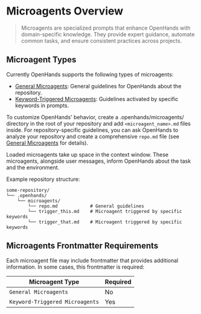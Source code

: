 
# Microagents Overview

> Microagents are specialized prompts that enhance OpenHands with domain-specific knowledge. They provide expert guidance, automate common tasks, and ensure consistent practices across projects.

## Microagent Types

Currently OpenHands supports the following types of microagents:

* [General Microagents](./microagents-repo): General guidelines for OpenHands about the repository.
* [Keyword-Triggered Microagents](./microagents-keyword): Guidelines activated by specific keywords in prompts.

To customize OpenHands' behavior, create a .openhands/microagents/ directory in the root of your repository and
add `<microagent_name>.md` files inside. For repository-specific guidelines, you can ask OpenHands to analyze your repository and create a comprehensive `repo.md` file (see [General Microagents](./microagents-repo) for details).

<Note>
  Loaded microagents take up space in the context window.
  These microagents, alongside user messages, inform OpenHands about the task and the environment.
</Note>

Example repository structure:

```
some-repository/
└── .openhands/
    └── microagents/
        └── repo.md            # General guidelines
        └── trigger_this.md    # Microagent triggered by specific keywords
        └── trigger_that.md    # Microagent triggered by specific keywords
```

## Microagents Frontmatter Requirements

Each microagent file may include frontmatter that provides additional information. In some cases, this frontmatter
is required:

| Microagent Type                 | Required |
| ------------------------------- | -------- |
| `General Microagents`           | No       |
| `Keyword-Triggered Microagents` | Yes      |
